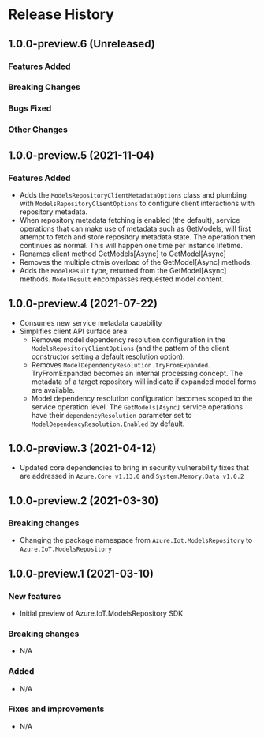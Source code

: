 # Release History

## 1.0.0-preview.6 (Unreleased)

### Features Added

### Breaking Changes

### Bugs Fixed

### Other Changes

## 1.0.0-preview.5 (2021-11-04)

### Features Added

- Adds the `ModelsRepositoryClientMetadataOptions` class and plumbing with `ModelsRepositoryClientOptions` to configure
  client interactions with repository metadata.
- When repository metadata fetching is enabled (the default), service operations that can make use of metadata such as GetModels,
  will first attempt to fetch and store repository metadata state. The operation then continues as normal.
  This will happen one time per instance lifetime.
- Renames client method GetModels[Async] to GetModel[Async]
- Removes the multiple dtmis overload of the GetModel[Async] methods.
- Adds the `ModelResult` type, returned from the GetModel[Async] methods. `ModelResult` encompasses requested model content.

## 1.0.0-preview.4 (2021-07-22)

- Consumes new service metadata capability
- Simplifies client API surface area:
  - Removes model dependency resolution configuration in the `ModelsRepositoryClientOptions`
    (and the pattern of the client constructor setting a default resolution option).
  - Removes `ModelDependencyResolution.TryFromExpanded`. TryFromExpanded becomes an internal processing concept.
    The metadata of a target repository will indicate if expanded model forms are available.
  - Model dependency resolution configuration becomes scoped to the service operation level.
    The `GetModels[Async]` service operations have their `dependencyResolution` parameter set to `ModelDependencyResolution.Enabled` by default.

## 1.0.0-preview.3 (2021-04-12)

- Updated core dependencies to bring in security vulnerability fixes that are addressed in `Azure.Core v1.13.0` and `System.Memory.Data v1.0.2`

## 1.0.0-preview.2 (2021-03-30)

### Breaking changes

- Changing the package namespace from `Azure.Iot.ModelsRepository` to `Azure.IoT.ModelsRepository`

## 1.0.0-preview.1 (2021-03-10)

### New features

- Initial preview of Azure.IoT.ModelsRepository SDK

### Breaking changes

- N/A

### Added

- N/A

### Fixes and improvements

- N/A
